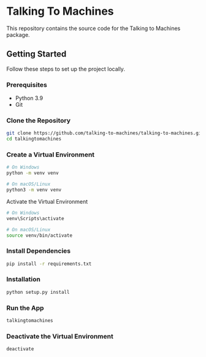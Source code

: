 # Talking To Machines

This repository contains the source code for the Talking to Machines package.

## Getting Started

Follow these steps to set up the project locally.

### Prerequisites

- Python 3.9
- Git

### Clone the Repository
```bash
git clone https://github.com/talking-to-machines/talking-to-machines.git
cd talkingtomachines
```

### Create a Virtual Environment
```bash
# On Windows
python -m venv venv

# On macOS/Linux
python3 -m venv venv
```

Activate the Virtual Environment
```bash
# On Windows
venv\Scripts\activate

# On macOS/Linux
source venv/bin/activate
```

### Install Dependencies
```bash
pip install -r requirements.txt
```

### Installation
```bash
python setup.py install
```

### Run the App
```bash
talkingtomachines
```

### Deactivate the Virtual Environment
```bash
deactivate
```
